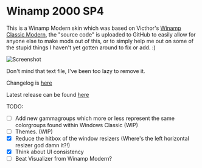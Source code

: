 # Winamp 2000 SP4
This is a Winamp Modern skin which was based on Victhor's [Winamp Classic Modern](https://www.deviantart.com/victhor/art/Winamp-Classic-Modern-by-Victhor-805797724), the "source code" is uploaded to GitHub to easily allow for anyone else to make mods out of this, or to simply help me out on some of the stupid things I haven't yet gotten around to fix or add. :)

![Screenshot](https://github.com/The1Freeman/Winamp2000SP4/blob/master/screenshot.png?raw=true)

Don't mind that text file, I've been too lazy to remove it.

Changelog is [here](https://github.com/The1Freeman/Winamp2000SP4/blob/master/CHANGELOG.md)

Latest release can be found [here](https://github.com/The1Freeman/Winamp2000SP4/releases)

TODO:

 - [ ] Add new gammagroups which more or less represent the same colorgroups found within Windows Classic (WIP)
 - [ ] Themes. (WIP)
 - [x] Reduce the hitbox of the window resizers (Where's the left horizontal resizer god damn it?!)
 - [x] Think about UI consistency
 - [ ] Beat Visualizer from Winamp Modern?
